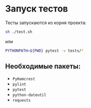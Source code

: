 # Запуск тестов
Тесты запускаются из корня проекта:

```bash
sh ./test.sh
```

или

```bash
PYTHONPATH=${PWD} pytest -v tests/*
```

## Необходимые пакеты:

* `PyHamcrest`
* `pylint`
* `pytest`
* `python-dateutil`
* `requests`
